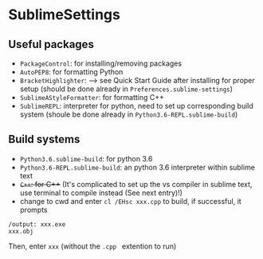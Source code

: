 # SublimeSettings

## Useful packages
- `PackageControl`: for installing/removing packages
- `AutoPEP8`: for formatting Python
- `BracketHighlighter`: --> see Quick Start Guide after installing for proper setup (should be done already in `Preferences.sublime-settings`)
- `SublimeAStyleFormatter`: for formatting C++
- `SublimeREPL`: interpreter for python, need to set up corresponding build system (shoule be done already in `Python3.6-REPL.sublime-build`)

## Build systems
- `Python3.6.sublime-build`: for python 3.6
- `Python3.6-REPL.sublime-build`: an python 3.6 interpreter within sublime text
- ~~`C++`: for C++~~ (It's complicated to set up the vs compiler in sublime text, use terminal to compile instead (See next entry)!)
- change to cwd and enter `cl /EHsc xxx.cpp` to build, if successful, it prompts
```
/output: xxx.exe
xxx.obj
```
Then, enter `xxx` (without the `.cpp ` extention to run)
